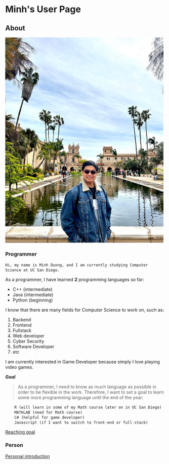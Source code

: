 # Minh's User Page

## About

<img src="IMG_1000.jpg" alt="IMG_1000" width="500"/>

### Programmer

    Hi, my name is Minh Duong, and I am currently studying Computer Science at UC San Diego.

As a programmer, I have learned **2** programming languages so far:
  - C++ (intermediate)
  - Java (intermediate)
  - Python (beginning)

I know that there are many fields for Computer Science to work on, such as: 
1. Backend
2. Frontend
3. Fullstack
4. Web developer
5. Cyber Security
6. Software Developer
7. etc

I am currently interested in Game Developer because simply I love playing video games. 

***Goal***

> As a programmer, I need to know as much language as possible in order to be flexible in the work. Therefore, I want to set a goal to learn some more programming language until the end of the year:

        R (will learn in some of my Math course later on in UC San Diego)
        MATHLAB (need for Math course)
        C# (helpful for game developer)
        Javascript (if I want to switch to front-end or full-stack)

[Reaching goal](https://www.google.com/url?sa=i&url=https%3A%2F%2Fdribbble.com%2Fshots%2F9701661-Hard-Work-The-Only-Shortcut-to-Success%2Fattachments%2F1731041%3Fmode%3Dmedia&psig=AOvVaw2LxK3vVmCijI8cpVxzYU4_&ust=1680831119975000&source=images&cd=vfe&ved=0CA4QjRxqFwoTCMj134COlP4CFQAAAAAdAAAAABAE)

### Person

[Personal introduction](https://m7duong.github.io/CSE-110/personal.html)
